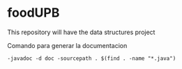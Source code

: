 # foodUPB
This repository will have the data structures project

Comando para generar la documentacion

    -javadoc -d doc -sourcepath . $(find . -name "*.java")
